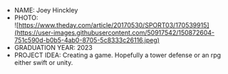 - NAME: Joey Hinckley
- PHOTO: <br />
![https://www.theday.com/article/20170530/SPORT03/170539915](https://user-images.githubusercontent.com/50917542/150872604-751c590d-b0b5-4ab0-8705-5c8333c26116.jpeg)
- GRADUATION YEAR: 2023
- PROJECT IDEA: Creating a game. Hopefully a tower defense or an rpg either swift or unity.
